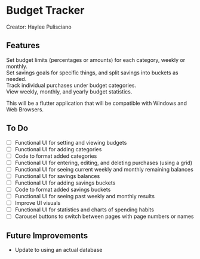 # Budget Tracker
Creator: Haylee Pulisciano

## Features  
Set budget limits (percentages or amounts) for each category, weekly or monthly.   
Set savings goals for specific things, and split savings into buckets as needed.     
Track individual purchases under budget categories.  
View weekly, monthly, and yearly budget statistics.  

This will be a flutter application that will be compatible with Windows and Web Browsers.

## To Do
- [ ] Functional UI for setting and viewing budgets
- [ ] Functional UI for adding categories
- [ ] Code to format added categories
- [ ] Functional UI for entering, editing, and deleting purchases (using a grid)
- [ ] Functional UI for seeing current weekly and monthly remaining balances
- [ ] Functional UI for savings balances
- [ ] Functional UI for adding savings buckets
- [ ] Code to format added savings buckets
- [ ] Functional UI for seeing past weekly and monthly results
- [ ] Improve UI visuals
- [ ] Functional UI for statistics and charts of spending habits
- [ ] Carousel buttons to switch between pages with page numbers or names

## Future Improvements
- Update to using an actual database
